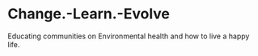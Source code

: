 # Change.-Learn.-Evolve
Educating communities on Environmental health and how to live a happy life. 
